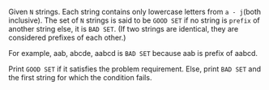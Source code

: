 Given `N` strings. Each string contains only lowercase letters from `a - j`(both inclusive). The set of `N` strings is said to be `GOOD SET` if no string is `prefix` of another string else, it is `BAD SET`. (If two strings are identical, they are considered prefixes of each other.)

For example, aab, abcde, aabcd is `BAD SET` because aab is prefix of aabcd.

Print `GOOD SET` if it satisfies the problem requirement.
Else, print `BAD SET` and the first string for which the condition fails.